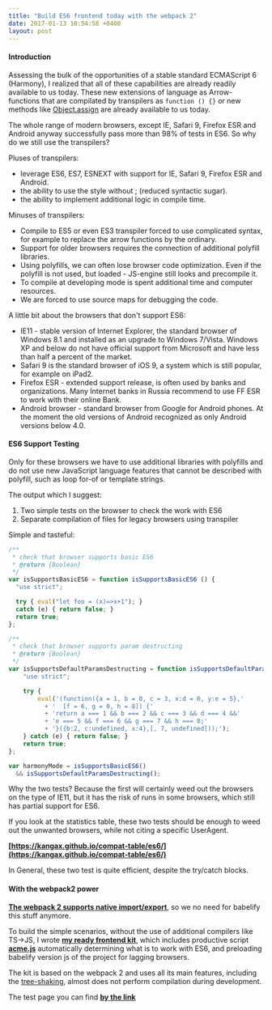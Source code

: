 ```yaml
---
title: "Build ES6 frontend today with the webpack 2"
date: 2017-01-13 10:54:58 +0400
layout: post
---
```


#### Introduction

Assessing the bulk of the opportunities of a stable standard ECMAScript 6 (Harmony), I realized that all of these capabilities are already readily available to us today. These new extensions of language as Arrow-functions that are compilated by transpilers as `function () {}` or new methods like [Object.assign](https://developer.mozilla.org/en/docs/Web/JavaScript/Reference/Global_Objects/Object/assign) are already available to us today.

The whole range of modern browsers, except IE, Safari 9, Firefox ESR and Android anyway successfully pass more than 98% of tests in ES6. So why do we still use the transpilers?

Pluses of transpilers:

- leverage ES6, ES7, ESNEXT with support for IE, Safari 9, Firefox ESR and Android.
- the ability to use the style without ; (reduced syntactic sugar).
- the ability to implement additional logic in compile time.

Minuses of transpilers:

- Compile to ES5 or even ES3 transpiler forced to use complicated syntax, for example to replace the arrow functions by the ordinary.
- Support for older browsers requires the connection of additional polyfill libraries.
- Using polyfills, we can often lose browser code optimization.
Even if the polyfill is not used, but loaded - JS-engine still looks and precompile it.
- To compile at developing mode is spent additional time and computer resources.
- We are forced to use source maps for debugging the code.

A little bit about the browsers that don't support ES6:

- IE11 - stable version of Internet Explorer, the standard browser of Windows 8.1 and installed as an upgrade to Windows 7/Vista. Windows XP and below do not have official support from Microsoft and have less than half a percent of the market.
- Safari 9 is the standard browser of iOS 9, a system which is still popular, for example on iPad2.
- Firefox ESR - extended support release, is often used by banks and organizations. Many Internet banks in Russia recommend to use FF ESR to work with their online Bank.
- Android browser - standard browser from Google for Android phones. At the moment the old versions of Android recognized as only Android versions below 4.0.


#### ES6 Support Testing

Only for these browsers we have to use additional libraries with polyfills and do not use new JavaScript language features that cannot be described with polyfill, such as loop for-of or template strings.

The output which I suggest:

1. Two simple tests on the browser to check the work with ES6
2. Separate compilation of files for legacy browsers using transpiler

Simple and tasteful:

```javascript
/**
 * check that browser supports basic ES6
 * @return {Boolean}
 */
var isSupportsBasicES6 = function isSupportsBasicES6 () {
  "use strict";

  try { eval("let foo = (x)=>x+1"); }
  catch (e) { return false; }
  return true;
};

/**
 * check that browser supports param destructing
 * @return {Boolean}
 */
var isSupportsDefaultParamsDestructing = function isSupportsDefaultParamsDestructing () {
    "use strict";

    try {
        eval('(function({a = 1, b = 0, c = 3, x:d = 0, y:e = 5},'
          + '  [f = 6, g = 0, h = 8]) {'
          + 'return a === 1 && b === 2 && c === 3 && d === 4 &&'
          + 'e === 5 && f === 6 && g === 7 && h === 8;'
          + '}({b:2, c:undefined, x:4},[, 7, undefined]));');
    } catch (e) { return false; }
    return true;
};

var harmonyMode = isSupportsBasicES6() 
  && isSupportsDefaultParamsDestructing();
```

Why the two tests? Because the first will certainly weed out the browsers on the type of IE11, but it has the risk of runs in some browsers, which still has partial support for ES6.

If you look at the statistics table, these two tests should be enough to weed out the unwanted browsers, while not citing a specific UserAgent.

**[https://kangax.github.io/compat-table/es6/](https://kangax.github.io/compat-table/es6/)**

In General, these two test is quite efficient, despite the try/catch blocks.

#### With the webpack2 power

**[The webpack 2 supports native import/export](https://webpack.js.org/)**, so we no need for babelify this stuff anymore.

To build the simple scenarios, without the use of additional compilers like TS->JS, I wrote **[my ready frontend kit](https://github.com/studentIvan/ES6-cool-frontend-build)**, which includes productive script **[acme.js](https://github.com/studentIvan/ES6-cool-frontend-build/blob/master/src/entries/core/acme.js)** automatically determining what is to work with ES6, and preloading babelify version js of the project for lagging browsers. 

The kit is based on the webpack 2 and uses all its main features, including the [tree-shaking](http://www.2ality.com/2015/12/webpack-tree-shaking.html), almost does not perform compilation during development.

The test page you can find **[by the link](https://studentivan.github.io/ES6-cool-frontend-build/build/)**


